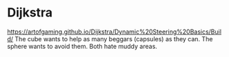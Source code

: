 # Dijkstra
 
https://artofgaming.github.io/Dijkstra/Dynamic%20Steering%20Basics/Build/
The cube wants to help as many beggars (capsules) as they can. The sphere wants to avoid them. Both hate muddy areas.
